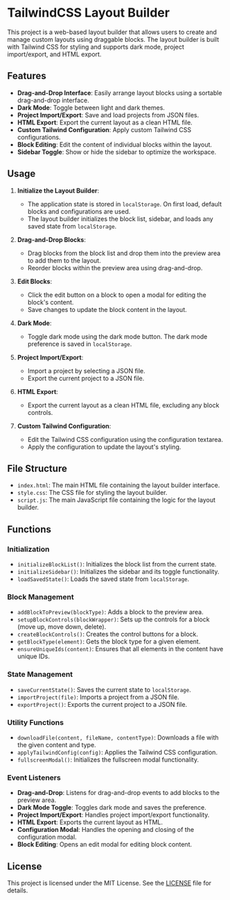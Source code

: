 # TailwindCSS Layout Builder

This project is a web-based layout builder that allows users to create and manage custom layouts using draggable blocks. The layout builder is built with Tailwind CSS for styling and supports dark mode, project import/export, and HTML export.

## Features

- **Drag-and-Drop Interface**: Easily arrange layout blocks using a sortable drag-and-drop interface.
- **Dark Mode**: Toggle between light and dark themes.
- **Project Import/Export**: Save and load projects from JSON files.
- **HTML Export**: Export the current layout as a clean HTML file.
- **Custom Tailwind Configuration**: Apply custom Tailwind CSS configurations.
- **Block Editing**: Edit the content of individual blocks within the layout.
- **Sidebar Toggle**: Show or hide the sidebar to optimize the workspace.

## Usage

1. **Initialize the Layout Builder**:
   - The application state is stored in `localStorage`. On first load, default blocks and configurations are used.
   - The layout builder initializes the block list, sidebar, and loads any saved state from `localStorage`.

2. **Drag-and-Drop Blocks**:
   - Drag blocks from the block list and drop them into the preview area to add them to the layout.
   - Reorder blocks within the preview area using drag-and-drop.

3. **Edit Blocks**:
   - Click the edit button on a block to open a modal for editing the block's content.
   - Save changes to update the block content in the layout.

4. **Dark Mode**:
   - Toggle dark mode using the dark mode button. The dark mode preference is saved in `localStorage`.

5. **Project Import/Export**:
   - Import a project by selecting a JSON file.
   - Export the current project to a JSON file.

6. **HTML Export**:
   - Export the current layout as a clean HTML file, excluding any block controls.

7. **Custom Tailwind Configuration**:
   - Edit the Tailwind CSS configuration using the configuration textarea.
   - Apply the configuration to update the layout's styling.

## File Structure

- `index.html`: The main HTML file containing the layout builder interface.
- `style.css`: The CSS file for styling the layout builder.
- `script.js`: The main JavaScript file containing the logic for the layout builder.

## Functions

### Initialization

- `initializeBlockList()`: Initializes the block list from the current state.
- `initializeSidebar()`: Initializes the sidebar and its toggle functionality.
- `loadSavedState()`: Loads the saved state from `localStorage`.

### Block Management

- `addBlockToPreview(blockType)`: Adds a block to the preview area.
- `setupBlockControls(blockWrapper)`: Sets up the controls for a block (move up, move down, delete).
- `createBlockControls()`: Creates the control buttons for a block.
- `getBlockType(element)`: Gets the block type for a given element.
- `ensureUniqueIds(content)`: Ensures that all elements in the content have unique IDs.

### State Management

- `saveCurrentState()`: Saves the current state to `localStorage`.
- `importProject(file)`: Imports a project from a JSON file.
- `exportProject()`: Exports the current project to a JSON file.

### Utility Functions

- `downloadFile(content, fileName, contentType)`: Downloads a file with the given content and type.
- `applyTailwindConfig(config)`: Applies the Tailwind CSS configuration.
- `fullscreenModal()`: Initializes the fullscreen modal functionality.

### Event Listeners

- **Drag-and-Drop**: Listens for drag-and-drop events to add blocks to the preview area.
- **Dark Mode Toggle**: Toggles dark mode and saves the preference.
- **Project Import/Export**: Handles project import/export functionality.
- **HTML Export**: Exports the current layout as HTML.
- **Configuration Modal**: Handles the opening and closing of the configuration modal.
- **Block Editing**: Opens an edit modal for editing block content.

## License

This project is licensed under the MIT License. See the [LICENSE](LICENSE) file for details.

